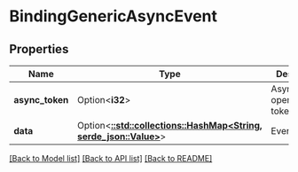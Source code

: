 # BindingGenericAsyncEvent

## Properties

Name | Type | Description | Notes
------------ | ------------- | ------------- | -------------
**async_token** | Option<**i32**> | Asynchronous operation token | [optional]
**data** | Option<[**::std::collections::HashMap<String, serde_json::Value>**](serde_json::Value.md)> | Event data | [optional]

[[Back to Model list]](../README.md#documentation-for-models) [[Back to API list]](../README.md#documentation-for-api-endpoints) [[Back to README]](../README.md)


